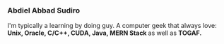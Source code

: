 ### Abdiel Abbad Sudiro

I'm typically a learning by doing guy. A computer geek that always love:   
<strong> Unix, Oracle, C/C++, CUDA, Java, MERN Stack </strong> as well as <strong>TOGAF. </strong>

<!--
**abdielsudiro/abdielsudiro** is a ✨ _special_ ✨ repository because its `README.md` (this file) appears on your GitHub profile.

Here are some ideas to get you started:

- 🔭 I’m currently working on ...
- 🌱 I’m currently learning ...
- 👯 I’m looking to collaborate on ...
- 🤔 I’m looking for help with ...
- 💬 Ask me about ...
- 📫 How to reach me: ...
- 😄 Pronouns: ...
- ⚡ Fun fact: ...
-->
